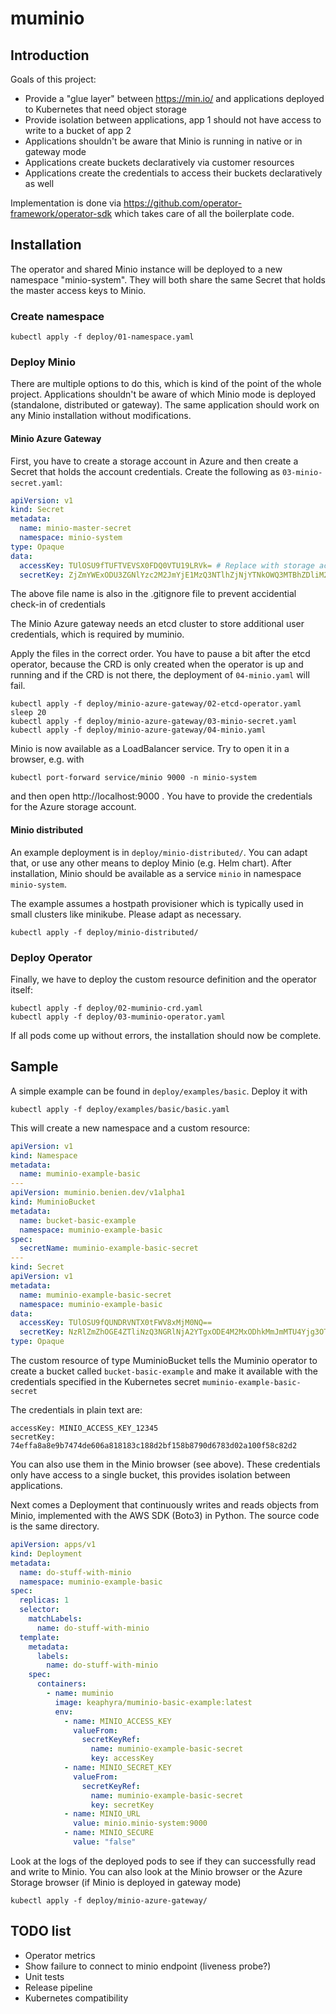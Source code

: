 # muminio

## Introduction

Goals of this project:
* Provide a "glue layer" between https://min.io/ and applications deployed to Kubernetes that need object storage
* Provide isolation between applications, app 1 should not have access to write to a bucket of app 2
* Applications shouldn't be aware that Minio is running in native or in gateway mode
* Applications create buckets declaratively via customer resources
* Applications create the credentials to access their buckets declaratively as well

Implementation is done via https://github.com/operator-framework/operator-sdk which takes care of all the boilerplate code.

## Installation

The operator and shared Minio instance will be deployed to a new namespace "minio-system". They will both share the same Secret that holds the master access keys to Minio.

### Create namespace
```
kubectl apply -f deploy/01-namespace.yaml
```

### Deploy Minio
There are multiple options to do this, which is kind of the point of the whole project. Applications shouldn't be aware of which Minio mode is deployed (standalone, distributed or gateway). The same application should work on any Minio installation without modifications.

#### Minio Azure Gateway
First, you have to create a storage account in Azure and then create a Secret that holds the account credentials. Create the following as `03-minio-secret.yaml`: 
```yaml
apiVersion: v1
kind: Secret
metadata:
  name: minio-master-secret
  namespace: minio-system
type: Opaque
data:
  accessKey: TUlOSU9fTUFTVEVSX0FDQ0VTU19LRVk= # Replace with storage account name
  secretKey: ZjZmYWExODU3ZGNlYzc2M2JmYjE1MzQ3NTlhZjNjYTNkOWQ3MTBhZDliM2Y2NDY4OTA5ZDQzNjBmNDhhMjM1OA== # Replace with secret key for storage account
```
The above file name is also in the .gitignore file to prevent accidential check-in of credentials

The Minio Azure gateway needs an etcd cluster to store additional user credentials, which is required by muminio. 

Apply the files in the correct order. You have to pause a bit after the etcd operator, because the CRD is only created when the operator is up and running and if the CRD is not there, the deployment of `04-minio.yaml` will fail.

```
kubectl apply -f deploy/minio-azure-gateway/02-etcd-operator.yaml
sleep 20
kubectl apply -f deploy/minio-azure-gateway/03-minio-secret.yaml
kubectl apply -f deploy/minio-azure-gateway/04-minio.yaml
```

Minio is now available as a LoadBalancer service. Try to open it in a browser, e.g. with
```
kubectl port-forward service/minio 9000 -n minio-system
```
and then open http://localhost:9000 . You have to provide the credentials for the Azure storage account.

#### Minio distributed 
An example deployment is in `deploy/minio-distributed/`. You can adapt that, or use any other means to deploy Minio (e.g. Helm chart). After installation, Minio should be available as a service `minio` in namespace `minio-system`. 

The example assumes a hostpath provisioner which is typically used in small clusters like minikube. Please adapt as necessary. 

```
kubectl apply -f deploy/minio-distributed/
```

### Deploy Operator
Finally, we have to deploy the custom resource definition and the operator itself:

```
kubectl apply -f deploy/02-muminio-crd.yaml
kubectl apply -f deploy/03-muminio-operator.yaml
```

If all pods come up without errors, the installation should now be complete. 

## Sample
A simple example can be found in `deploy/examples/basic`. Deploy it with
```
kubectl apply -f deploy/examples/basic/basic.yaml
```

This will create a new namespace and a custom resource:
```yaml
apiVersion: v1
kind: Namespace
metadata:
  name: muminio-example-basic
---
apiVersion: muminio.benien.dev/v1alpha1
kind: MuminioBucket
metadata:
  name: bucket-basic-example
  namespace: muminio-example-basic
spec:
  secretName: muminio-example-basic-secret
---
kind: Secret
apiVersion: v1
metadata:
  name: muminio-example-basic-secret
  namespace: muminio-example-basic
data:
  accessKey: TUlOSU9fQUNDRVNTX0tFWV8xMjM0NQ==
  secretKey: NzRlZmZhOGE4ZTliNzQ3NGRlNjA2YTgxODE4M2MxODhkMmJmMTU4Yjg3OTBkNjc4M2QwMmExMDBmNThjODJkMg==
type: Opaque
```
The custom resource of type MuminioBucket tells the Muminio operator to create a bucket called `bucket-basic-example` and make it available with the credentials specified in the Kubernetes secret `muminio-example-basic-secret`

The credentials in plain text are:
```
accessKey: MINIO_ACCESS_KEY_12345
secretKey: 74effa8a8e9b7474de606a818183c188d2bf158b8790d6783d02a100f58c82d2
```

You can also use them in the Minio browser (see above). These credentials only have access to a single bucket, this provides isolation between applications. 

Next comes a Deployment that continuously writes and reads objects from Minio, implemented with the AWS SDK (Boto3) in Python. The source code is the same directory. 

```yaml
apiVersion: apps/v1
kind: Deployment
metadata:
  name: do-stuff-with-minio
  namespace: muminio-example-basic
spec:
  replicas: 1
  selector:
    matchLabels:
      name: do-stuff-with-minio
  template:
    metadata:
      labels:
        name: do-stuff-with-minio
    spec:
      containers:
        - name: muminio
          image: keaphyra/muminio-basic-example:latest
          env:
            - name: MINIO_ACCESS_KEY
              valueFrom:
                secretKeyRef:
                  name: muminio-example-basic-secret
                  key: accessKey
            - name: MINIO_SECRET_KEY
              valueFrom:
                secretKeyRef:
                  name: muminio-example-basic-secret
                  key: secretKey
            - name: MINIO_URL
              value: minio.minio-system:9000
            - name: MINIO_SECURE
              value: "false"
```

Look at the logs of the deployed pods to see if they can successfully read and write to Minio. You can also look at the Minio browser or the Azure Storage browser (if Minio is deployed in gateway mode)


```
kubectl apply -f deploy/minio-azure-gateway/
```

## TODO list

* Operator metrics
* Show failure to connect to minio endpoint (liveness probe?)
* Unit tests
* Release pipeline
* Kubernetes compatibility

